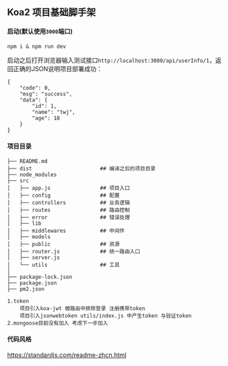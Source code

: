 ## Koa2 项目基础脚手架

#### 启动(默认使用`3000`端口)

```
npm i & npm run dev
```

启动之后打开浏览器输入测试接口`http://localhost:3000/api/userInfo/1`，返回正确的JSON说明项目部署成功：

```
{
    "code": 0,
    "msg": "success",
    "data": {
        "id": 1,
        "name": "twj",
        "age": 18
    }
}
```

#### 项目目录

```
├── README.md
├── dist                      ## 编译之后的项目目录 
├── node_modules         
├── src
│   ├── app.js                ## 项目入口
│   ├── config                ## 配置  
│   ├── controllers           ## 业务逻辑   
│   ├── routes                ## 路由控制   
│   ├── error                 ## 错误处理
│   ├── lib     
│   ├── middlewares           ## 中间件
│   ├── models                  
│   ├── public                ## 资源
│   ├── router.js             ## 统一路由入口
│   ├── server.js
│   └── utils                 ## 工具
│
├── package-lock.json         
├── package.json              
├── pm2.json     

```
```
1.token  
    项目引入koa-jwt 做路由中排除登录 注册携带token  
    项目引入jsonwebtoken utils/index.js 中产生token 与验证token  
2.mongoose目前没有加入 考虑下一步加入
```

#### 代码风格

https://standardjs.com/readme-zhcn.html